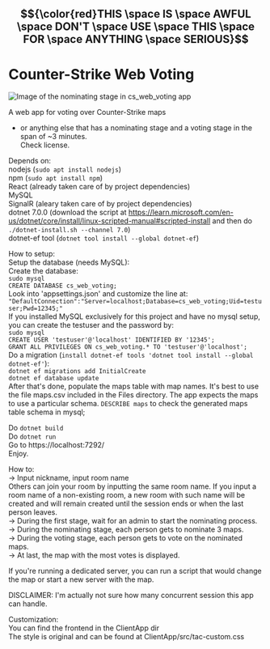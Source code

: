 
## $${\color{red}THIS \space IS \space AWFUL \space DON'T \space USE \space THIS \space FOR \space ANYTHING \space SERIOUS}$$

# Counter-Strike Web Voting

![Image of the nominating stage in cs_web_voting app](https://github.com/josefc12/cs_web_voting/blob/main/Images/cs_web_voting_Nominating.png)  

A web app for voting over Counter-Strike maps  
- or anything else that has a nominating stage and a voting stage in the span of ~3 minutes.  
Check license.  

Depends on:  
nodejs (```sudo apt install nodejs```)  
npm (```sudo apt install npm```)  
React (already taken care of by project dependencies)  
MySQL  
SignalR (aleary taken care of by project dependencies)  
dotnet 7.0.0 (download the script at https://learn.microsoft.com/en-us/dotnet/core/install/linux-scripted-manual#scripted-install and then do ```./dotnet-install.sh --channel 7.0```)  
dotnet-ef tool (```dotnet tool install --global dotnet-ef```)  

How to setup:  
Setup the database (needs MySQL):  
    Create the database:  
    ```sudo mysql```  
    ```CREATE DATABASE cs_web_voting;```  
    Look into 'appsettings.json' and customize the line at:  
    ```"DefaultConnection":"Server=localhost;Database=cs_web_voting;Uid=testuser;Pwd=12345;"```  
    If you installed MySQL exclusively for this project and have no mysql setup, you can create the testuser and the password by:  
        ```sudo mysql```  
        ```CREATE USER 'testuser'@'localhost' IDENTIFIED BY '12345';```  
        ```GRANT ALL PRIVILEGES ON cs_web_voting.* TO 'testuser'@'localhost';```  
    Do a migration (```install dotnet-ef tools 'dotnet tool install --global dotnet-ef'```):  
        ```dotnet ef migrations add InitialCreate```  
        ```dotnet ef database update```  
    After that's done, populate the maps table with map names. It's best to use the file maps.csv included in the Files directory. The app expects the maps to use a particular schema. ```DESCRIBE maps``` to check the generated maps table schema in mysql;  

Do ```dotnet build```  
Do ```dotnet run```  
Go to https://localhost:7292/  
Enjoy.  

How to:  
-> Input nickname, input room name  
    Others can join your room by inputting the same room name. If you input a room name of a non-existing room, a new room with such name will be created and will remain created until the session ends or when the last person leaves.  
-> During the first stage, wait for an admin to start the nominating process.  
-> During the nominating stage, each person gets to nominate 3 maps.  
-> During the voting stage, each person gets to vote on the nominated maps.  
-> At last, the map with the most votes is displayed.  

If you're running a dedicated server, you can run a script that would change the map or start a new server with the map.  

DISCLAIMER: I'm actually not sure how many concurrent session this app can handle.  

Customization:  
You can find the frontend in the ClientApp dir  
The style is original and can be found at ClientApp/src/tac-custom.css  
